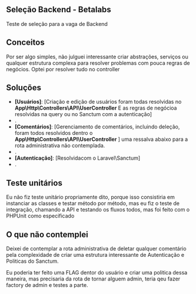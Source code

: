 ## Seleção Backend - Betalabs

Teste de seleção para a vaga de Backend

## Conceitos

Por ser algo simples, não julguei interessante criar abstrações, serviços ou qualquer estrutura complexa para resolver problemas com pouca regras de negócios. Optei por resolver tudo no controller

## Soluções

- **[Usuários]**: [Criação e edição de usuários foram todas resolvidas no **App\Http\Controllers\API\UserController** E as regras de negócioa resolvidas na query ou no Sanctum com a autenticação]
- .
- **[Comentários]**: [Gerenciamento de comentários, incluindo deleção, foram todos resolvidos dentro o **App\Http\Controllers\API\UserController** ] uma ressalva abaixo para a rota administrativa não contemplada.
- .
- **[Autenticação]**: [Resolvidacom o Laravel\Sanctum]
- .

## Teste unitários

Eu não fiz teste unitário propriamente dito, porque isso consistiria em instanciar as classes e testar método por método, mas eu fiz o teste de integração, chamando a API e testando os fluxos todos, mas foi feito com o PHPUnit como especificado

## O que não contemplei

Deixei de contemplar a rota administrativa de deletar qualquer comentário pela complexidade de criar uma estrutura interessante de Autenticação e Politicas do Sanctum.

Eu poderia ter feito uma FLAG dentor do usuário e criar uma politica dessa maneira, mas precisaria da rota de tornar alguem admin, teria qeu fazer factory de admin e testes a parte.
